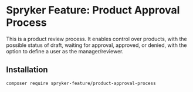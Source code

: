 # Spryker Feature: Product Approval Process

This is a product review process. It enables control over products, with the possible status of draft, waiting for approval, approved, or denied, with the option to define a user as the manager/reviewer.

## Installation

```
composer require spryker-feature/product-approval-process
```
